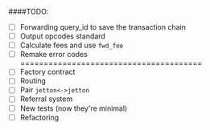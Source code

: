 ####TODO:
- [ ] Forwarding query_id to save the transaction chain
- [ ] Output opcodes standard
- [ ] Calculate fees and use `fwd_fee`
- [ ] Remake error codes
=======================================
- [ ] Factory contract
- [ ] Routing
- [ ] Pair `jetton<->jetton`
- [ ] Referral system
- [ ] New tests (now they're minimal)
- [ ] Refactoring